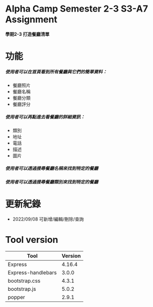 # Alpha Camp Semester 2-3 S3-A7 Assignment
**學期2-3 打造餐廳清單**

# 功能 
##### 使用者可以在首頁看到所有餐廳與它們的簡單資料：
+ 餐廳照片
+ 餐廳名稱
+ 餐廳分類
+ 餐廳評分
##### 使用者可以再點進去看餐廳的詳細資訊：
+ 類別
+ 地址
+ 電話
+ 描述
+ 圖片
##### 使用者可以透過搜尋餐廳名稱來找到特定的餐廳
##### 使用者可以透過搜尋餐廳類別來找到特定的餐廳

# 更新紀錄
+ 2022/09/08 可新增/編輯/刪除/查詢

# Tool version
|Tool|Version|
|----|-------|
|Express|4.16.4|
|Express-handlebars|3.0.0|
|bootstrap.css|4.3.1|
|bootstrap.js|5.0.2|
|popper|2.9.1|